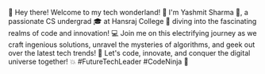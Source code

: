 👋 Hey there! Welcome to my tech wonderland! 🚀 I'm Yashmit Sharma 🤖, a passionate CS undergrad 🎓 at Hansraj College 🏫 diving into the fascinating realms of code and innovation! 💻 Join me on this electrifying journey as we craft ingenious solutions, unravel the mysteries of algorithms, and geek out over the latest tech trends! 🌟 Let's code, innovate, and conquer the digital universe together! 💥 #FutureTechLeader #CodeNinja 🚀
